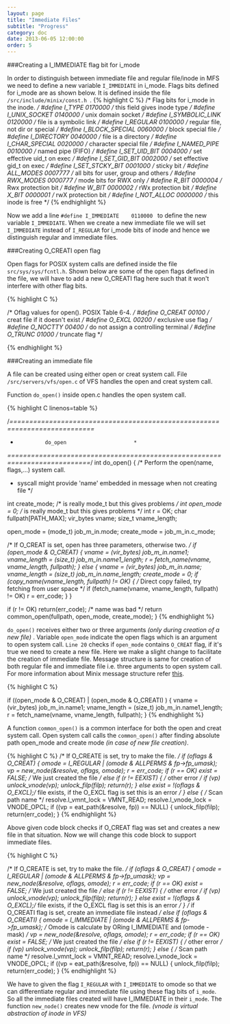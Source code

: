 ```yaml
---
layout: page
title: "Immediate Files"
subtitle: "Progress"
category: doc
date: 2013-06-05 12:00:00
order: 5
---
```


###Creating a I_IMMEDIATE flag bit for i_mode 

In order to distinguish between immediate file and regular file/inode in MFS we need to define a new variable `I_IMMEDIATE` in i_mode. Flags bits defined for i_mode are as shown below. It is defined inside the file `/src/include/minix/const.h `.
{% highlight C %}
/* Flag bits for i_mode in the inode. */
#define I_TYPE          0170000	/* this field gives inode type */
#define I_UNIX_SOCKET	0140000 /* unix domain socket */
#define I_SYMBOLIC_LINK 0120000	/* file is a symbolic link */
#define I_REGULAR       0100000	/* regular file, not dir or special */
#define I_BLOCK_SPECIAL 0060000	/* block special file */
#define I_DIRECTORY     0040000	/* file is a directory */
#define I_CHAR_SPECIAL  0020000	/* character special file */
#define I_NAMED_PIPE    0010000	/* named pipe (FIFO) */
#define I_SET_UID_BIT   0004000	/* set effective uid_t on exec */
#define I_SET_GID_BIT   0002000	/* set effective gid_t on exec */
#define I_SET_STCKY_BIT 0001000	/* sticky bit */ 
#define ALL_MODES       0007777	/* all bits for user, group and others */
#define RWX_MODES       0000777	/* mode bits for RWX only */
#define R_BIT           0000004	/* Rwx protection bit */
#define W_BIT           0000002	/* rWx protection bit */
#define X_BIT           0000001	/* rwX protection bit */
#define I_NOT_ALLOC     0000000	/* this inode is free */
{% endhighlight %}

Now we add a line `#define I_IMMEDIATE    0110000 ` to define the new variable `I_IMMEDIATE`. When we create a new immediate file we will set `I_IMMEDIATE` instead of `I_REGULAR` for i_mode bits of inode and hence we distinguish regular and immediate files.

###Creating O_CREATI open flag

Open flags for POSIX system calls are defined inside the file ` src/sys/sys/fcntl.h `. Shown below are some of the open flags defined in the file, we will have to add a new O_CREATI flag here such that it won't interfere with other flag bits.

{% highlight C %}

/* Oflag values for open().  POSIX Table 6-4. */
#define O_CREAT        00100	/* creat file if it doesn't exist */
#define O_EXCL         00200	/* exclusive use flag */
#define O_NOCTTY       00400	/* do not assign a controlling terminal */
#define O_TRUNC        01000	/* truncate flag */

{% endhighlight %}

###Creating an immediate file

A file can be created using either open or creat system call. File `/src/servers/vfs/open.c` of VFS handles the open and creat system call.

Function `do_open()` inside open.c handles the open system call.

{% highlight C linenos=table %}

/*===========================================================================*
 *				do_open					     *
 *===========================================================================*/
int do_open()
{
/* Perform the open(name, flags,...) system call.
 * syscall might provide 'name' embedded in message when not creating file */

  int create_mode;		/* is really mode_t but this gives problems */
  int open_mode = 0;		/* is really mode_t but this gives problems */
  int r = OK;
  char fullpath[PATH_MAX];
  vir_bytes vname;
  size_t vname_length;

  open_mode = (mode_t) job_m_in.mode;
  create_mode = job_m_in.c_mode;

  /* If O_CREAT is set, open has three parameters, otherwise two. */
  if (open_mode & O_CREAT) {
	vname = (vir_bytes) job_m_in.name1;
	vname_length = (size_t) job_m_in.name1_length;
	r = fetch_name(vname, vname_length, fullpath);
  } else {
	vname = (vir_bytes) job_m_in.name;
	vname_length = (size_t) job_m_in.name_length;
	create_mode = 0;
	if (copy_name(vname_length, fullpath) != OK) {
		/* Direct copy failed, try fetching from user space */
		if (fetch_name(vname, vname_length, fullpath) != OK)
			r = err_code;
	}
  }

  if (r != OK) return(err_code); /* name was bad */
  return common_open(fullpath, open_mode, create_mode);
}
{% endhighlight %}

`do_open()` receives either two or three arguments *(only during creation of a new file)* . Variable `open_mode` indicate the open flags which is an argument to open system call. `Line 20` checks if `open_mode` contains `O_CREAT` flag, if it's true we need to create a new file. Here we make a slight change to facilitate the creation of immediate file. Message structure is same for creation of both regular file and immediate file i.e. three arguments to open system call. For more information about Minix message structure refer [this](../ref/message.html).

{% highlight C %}

  if ((open_mode & O_CREAT) | (open_mode & O_CREATI) ) {
	vname = (vir_bytes) job_m_in.name1;
	vname_length = (size_t) job_m_in.name1_length;
	r = fetch_name(vname, vname_length, fullpath);
  }
{% endhighlight %}
 
A function `common_open()` is a common interface for both the open and creat system call. Open system call calls the `common_open()`  after finding absolute path open_mode and create mode *(in case of new file creation)*.

{% highlight C  %}
  /* If O_CREATE is set, try to make the file. */
  if (oflags & O_CREAT) {
        omode = I_REGULAR | (omode & ALLPERMS & fp->fp_umask);
    vp = new_node(&resolve, oflags, omode);
    r = err_code;
    if (r == OK) exist = FALSE;   /* We just created the file */
    else if (r != EEXIST) {     /* other error */
        if (vp) unlock_vnode(vp);
        unlock_filp(filp);
        return(r);
    }
    else exist = !(oflags & O_EXCL);/* file exists, if the O_EXCL
                      flag is set this is an error */
  } else {
    /* Scan path name */
    resolve.l_vmnt_lock = VMNT_READ;
    resolve.l_vnode_lock = VNODE_OPCL;
    if ((vp = eat_path(&resolve, fp)) == NULL) {
        unlock_filp(filp);
        return(err_code);
    }
{% endhighlight %}

Above given code block checks if O_CREAT flag was set and creates a new file in that situation. Now we will change this code block to support immediate files.

{% highlight C %}

  /* If O_CREATE is set, try to make the file. */
  if (oflags & O_CREAT) {
        omode = I_REGULAR | (omode & ALLPERMS & fp->fp_umask);
    vp = new_node(&resolve, oflags, omode);
    r = err_code;
    if (r == OK) exist = FALSE;   /* We just created the file */
    else if (r != EEXIST) {     /* other error */
        if (vp) unlock_vnode(vp);
        unlock_filp(filp);
        return(r);
    	}
    	else exist = !(oflags & O_EXCL);/* file exists, if the O_EXCL flag is set this is an error */
  } 
  /* if O_CREATI flag is set, create an immediate file instead */
  else if (oflags & O_CREATI) {
        omode = I_IMMEDIATE | (omode & ALLPERMS & fp->fp_umask); 
        /* Omode is calculate by ORing I_IMMEDIATE and (omode - mask) */
	vp = new_node(&resolve, oflags, omode);
    r = err_code;
    if (r == OK) exist = FALSE;   /* We just created the file */
    else if (r != EEXIST) {     /* other error */
        if (vp) unlock_vnode(vp);
        unlock_filp(filp);
        return(r);
    }
  else {
      /* Scan path name */
    resolve.l_vmnt_lock = VMNT_READ;
    resolve.l_vnode_lock = VNODE_OPCL;
    if ((vp = eat_path(&resolve, fp)) == NULL) {
        unlock_filp(filp);
        return(err_code);
    }
{% endhighlight %}

We have to given the flag `I_REGULAR` with `I_IMMEDIATE` to omode so that we can differentiate regular and immediate file using these flag bits of `i_mode`. So all the immediate files created will have I_IMMEDIATE in their `i_mode`. The function `new_node()` creates new vnode for the file. *(vnode is virtual abstraction of inode in VFS)*

